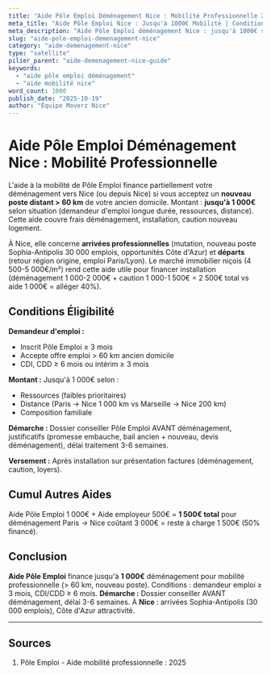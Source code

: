 ```yaml
---
title: "Aide Pôle Emploi Déménagement Nice : Mobilité Professionnelle 2025"
meta_title: "Aide Pôle Emploi Nice : Jusqu'à 1000€ Mobilité | Conditions"
meta_description: "Aide Pôle Emploi déménagement Nice : jusqu'à 1000€ si mobilité professionnelle (> 60km, nouveau poste). Conditions, démarche. Guide complet."
slug: "aide-pole-emploi-demenagement-nice"
category: "aide-demenagement-nice"
type: "satellite"
pilier_parent: "aide-demenagement-nice-guide"
keywords:
  - "aide pôle emploi déménagement"
  - "aide mobilité nice"
word_count: 1000
publish_date: "2025-10-19"
author: "Équipe Moverz Nice"
---
```


# Aide Pôle Emploi Déménagement Nice : Mobilité Professionnelle

L'aide à la mobilité de Pôle Emploi finance partiellement votre déménagement vers Nice (ou depuis Nice) si vous acceptez un **nouveau poste distant > 60 km** de votre ancien domicile. Montant : **jusqu'à 1 000€** selon situation (demandeur d'emploi longue durée, ressources, distance). Cette aide couvre frais déménagement, installation, caution nouveau logement.

À Nice, elle concerne **arrivées professionnelles** (mutation, nouveau poste Sophia-Antipolis 30 000 emplois, opportunités Côte d'Azur) et **départs** (retour région origine, emploi Paris/Lyon). Le marché immobilier niçois (4 500-5 000€/m²) rend cette aide utile pour financer installation (déménagement 1 000-2 000€ + caution 1 000-1 500€ = 2 500€ total vs aide 1 000€ = alléger 40%).

## Conditions Éligibilité

**Demandeur d'emploi :**
- Inscrit Pôle Emploi ≥ 3 mois
- Accepte offre emploi > 60 km ancien domicile
- CDI, CDD ≥ 6 mois ou intérim ≥ 3 mois

**Montant :** Jusqu'à 1 000€ selon :
- Ressources (faibles prioritaires)
- Distance (Paris → Nice 1 000 km vs Marseille → Nice 200 km)
- Composition familiale

**Démarche :** Dossier conseiller Pôle Emploi AVANT déménagement, justificatifs (promesse embauche, bail ancien + nouveau, devis déménagement), délai traitement 3-6 semaines.

**Versement :** Après installation sur présentation factures (déménagement, caution, loyers).

## Cumul Autres Aides

Aide Pôle Emploi 1 000€ + Aide employeur 500€ = **1 500€ total** pour déménagement Paris → Nice coûtant 3 000€ = reste à charge 1 500€ (50% financé).

## Conclusion

**Aide Pôle Emploi** finance jusqu'à **1 000€** déménagement pour mobilité professionnelle (> 60 km, nouveau poste). Conditions : demandeur emploi ≥ 3 mois, CDI/CDD ≥ 6 mois. **Démarche :** Dossier conseiller AVANT déménagement, délai 3-6 semaines. À **Nice** : arrivées Sophia-Antipolis (30 000 emplois), Côte d'Azur attractivité.

---

## Sources

1. Pôle Emploi - Aide mobilité professionnelle : 2025


